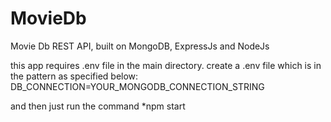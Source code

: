 # MovieDb
Movie Db REST API, built on MongoDB, ExpressJs and NodeJs 

this app requires .env file in the main directory.
create a .env file which is in the pattern as specified below:
DB_CONNECTION=YOUR_MONGODB_CONNECTION_STRING

and then just run the command
*npm start
